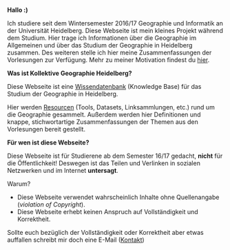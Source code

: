 **Hallo :)** 

Ich studiere seit dem Wintersemester 2016/17 Geographie und Informatik an der Universität Heidelberg. Diese Webseite ist mein kleines Projekt während dem Studium. Hier trage ich Informationen über die Geographie im Allgemeinen und über das Studium der Geographie in Heidelberg zusammen. Des weiteren stelle ich hier meine Zusammenfassungen der Vorlesungen zur Verfügung. Mehr zu meiner Motivation findest du [hier](http://kollektive-geographie-heidelberg.de/about/ziele-motivation.html).

**Was ist Kollektive Geographie Heidelberg?**

Diese Webseite ist eine [Wissendatenbank](https://de.wikipedia.org/wiki/Wissensdatenbank) (Knowledge Base) für das Studium der Geographie in Heidelberg.

Hier werden [Resourcen](http://kollektive-geographie-heidelberg.de/#/geographie-ressourcen/geographie-heidelberg) (Tools, Datasets, Linksammlungen, etc.) rund um die Geographie gesammelt. Außerdem werden hier Definitionen und knappe, stichwortartige Zusammenfassungen der Themen aus den Vorlesungen bereit gestellt.

**Für wen ist diese Webseite?**

Diese Webseite ist für Studierene ab dem Semester 16/17 gedacht, **nicht** für die Öffentlichkeit!
Deswegen ist das Teilen und Verlinken in sozialen Netzwerken und im Internet **untersagt**. 

Warum?

- Diese Webseite verwendet wahrscheinlich Inhalte ohne Quellenangabe (*violation of Copyright*).
- Diese Webseite erhebt keinen Anspruch auf Vollständigkeit und Korrektheit.

Sollte euch bezüglich der Vollständigkeit oder Korrektheit aber etwas auffallen schreibt mir doch eine E-Mail ([Kontakt](/about/kontakt.html))
